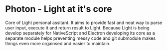 # Photon - Light at it's core
Core of Light personal assitant. It aims to provide fast and neat way to parse user input, execute it and return result to Light. 
Because Light is being develop separately for NativeScript and Electron developing its core as a separate module helps preventing messy code and git submodule makes things even more orgainsed and easier to maintain.